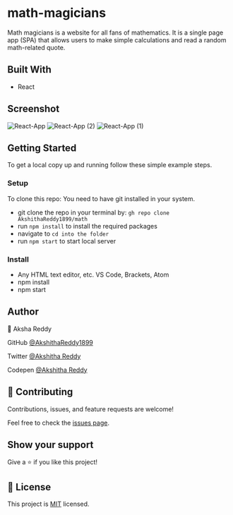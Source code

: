 # math-magicians

Math magicians is a website for all fans of mathematics. It is a single page app (SPA) that allows users to make simple calculations and read a random math-related quote.

## Built With

- React

## Screenshot

![React-App](https://user-images.githubusercontent.com/70577783/154230457-6eca458c-0ea9-4748-917a-f00f6d186d39.png)
![React-App (2)](https://user-images.githubusercontent.com/70577783/154230445-d00c9fcc-6f67-431b-a0e7-dc292df4b034.png)
![React-App (1)](https://user-images.githubusercontent.com/70577783/154230454-2c962b7e-f60a-4a7c-852d-40149f7a39c7.png)

## Getting Started

To get a local copy up and running follow these simple example steps.

### Setup
To clone this repo: You need to have git installed in your system.

- git clone the repo in your terminal by: `gh repo clone AkshithaReddy1899/math`
- run `npm install` to install the required packages
- navigate to 
`cd into the folder`
- run `npm start` to start local server

### Install

- Any HTML text editor, etc. VS Code, Brackets, Atom
- npm install
- npm start

## Author

👤 Aksha Reddy

GitHub [@AkshithaReddy1899](https://github.com)

Twitter [@Akshitha Reddy](https://twitter.com)

Codepen [@Akshitha Reddy](https://codepen.io/Akshitha_Reddy)


## 🤝 Contributing

Contributions, issues, and feature requests are welcome!

Feel free to check the [issues page]().

## Show your support

Give a ⭐️ if you like this project!

## 📝 License

This project is [MIT](./MIT.md) licensed.
